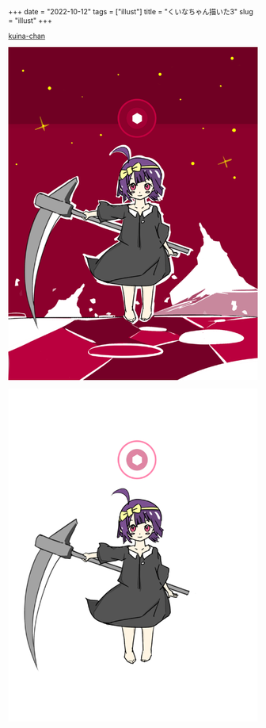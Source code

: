 +++
date = "2022-10-12"
tags = ["illust"]
title = "くいなちゃん描いた3"
slug = "illust"
+++

[kuina-chan](http://kuina.ch/others/license)

![](/img/kuina_03.png)

![](/img/c_09.png)
